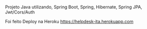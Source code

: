 Projeto Java utilizando, Spring Boot, Spring, Hibernate, Spring JPA, Jwt/Cors/Auth


Foi feito Deploy na Heroku https://helpdesk-ita.herokuapp.com
